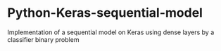 # Python-Keras-sequential-model
Implementation of a sequential model on Keras using dense layers by a classifier binary problem

